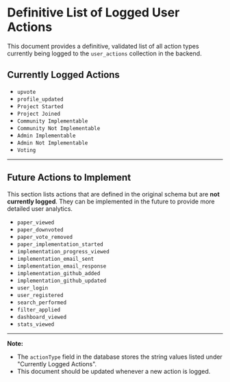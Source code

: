 # Definitive List of Logged User Actions

This document provides a definitive, validated list of all action types currently being logged to the `user_actions` collection in the backend.

## Currently Logged Actions
- `upvote`
- `profile_updated`
- `Project Started`
- `Project Joined`
- `Community Implementable`
- `Community Not Implementable`
- `Admin Implementable`
- `Admin Not Implementable`
- `Voting`

---

## Future Actions to Implement

This section lists actions that are defined in the original schema but are **not currently logged**. They can be implemented in the future to provide more detailed user analytics.

- `paper_viewed`
- `paper_downvoted`
- `paper_vote_removed`
- `paper_implementation_started`
- `implementation_progress_viewed`
- `implementation_email_sent`
- `implementation_email_response`
- `implementation_github_added`
- `implementation_github_updated`
- `user_login`
- `user_registered`
- `search_performed`
- `filter_applied`
- `dashboard_viewed`
- `stats_viewed`

---

**Note:**
- The `actionType` field in the database stores the string values listed under "Currently Logged Actions".
- This document should be updated whenever a new action is logged.
